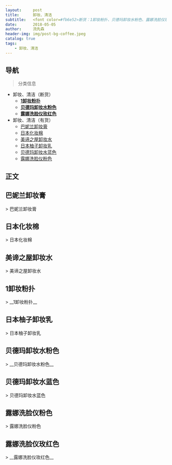 ```yaml
---
layout:     post
title:      卸妆、清洁
subtitle:   <font color=#fb6e52>断货：1卸妆粉扑、贝德玛卸妆水粉色、露娜洗脸仪玫红色</font>
date:       2018-05-05
author:     流先森
header-img: img/post-bg-coffee.jpeg
catalog: true
tags:
    - 卸妆、清洁
---
```

## 导航
> 分类信息

* 卸妆、清洁（断货）
  * [__1卸妆粉扑__](#1.4)
  * [__贝德玛卸妆水粉色__](#1.6)
  * [__露娜洗脸仪玫红色__](#1.9)
* 卸妆、清洁（有货）
  * [巴妮兰卸妆膏](#1.1)
  * [日本化妆棉](#1.2)
  * [美谛之屋卸妆水](#1.3)
  <!-- * [__1卸妆粉扑__](#1.4) -->
  * [日本柚子卸妆乳](#1.5)
  <!-- * [__贝德玛卸妆水粉色__](#1.6) -->
  * [贝德玛卸妆水蓝色](#1.7)
  * [露娜洗脸仪粉色](#1.8)
  <!-- * [__露娜洗脸仪玫红色__](#1.9) -->
  <!-- * [__雪花秀宫中蜜皂__](#1.10) -->
  <!-- * [雪花秀顺行洗面奶](#1.11) -->
  <!-- * [伊思白蜗牛洗面奶](#1.12) -->
  <!-- * [约帕先生洗面奶](#1.13) -->
  <!-- * [日本资生堂洗面奶](#1.14) -->
  <!-- * [日本芙丽芳丝洁面](#1.15) -->
  <!-- * [__约帕先生三合一水__](#1.16) -->
  <!-- * [__悦丝风吟绿茶乳__](#1.17) -->
  <!-- * [__悦丝风吟绿茶水__](#1.18) -->

## 正文
<h2 id="1.1">巴妮兰卸妆膏</h2>
> 巴妮兰卸妆膏

<h2 id="1.2">日本化妆棉</h2>
> 日本化妆棉

<h2 id="1.3">美谛之屋卸妆水</h2>
> 美谛之屋卸妆水

<h2 id="1.4">1卸妆粉扑</h2>
> __1卸妆粉扑__

<h2 id="1.5">日本柚子卸妆乳</h2>
> 日本柚子卸妆乳

<h2 id="1.6">贝德玛卸妆水粉色</h2>
> __贝德玛卸妆水粉色__

<h2 id="1.7">贝德玛卸妆水蓝色</h2>
> 贝德玛卸妆水蓝色

<h2 id="1.8">露娜洗脸仪粉色</h2>
> 露娜洗脸仪粉色

<h2 id="1.9">露娜洗脸仪玫红色</h2>
> __露娜洗脸仪玫红色__
